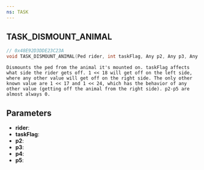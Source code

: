 ```yaml
---
ns: TASK
---
```

## TASK_DISMOUNT_ANIMAL

```c
// 0x48E92D3DDE23C23A
void TASK_DISMOUNT_ANIMAL(Ped rider, int taskFlag, Any p2, Any p3, Any p4, Any p5);
```

```
Dismounts the ped from the animal it's mounted on. taskFlag affects what side the rider gets off. 1 << 18 will get off on the left side, where any other value will get off on the right side. The only other known value are 1 << 17 and 1 << 24, which has the behavior of any other value (getting off the animal from the right side). p2-p5 are almost always 0.
```

## Parameters
* **rider**:
* **taskFlag**:
* **p2**:
* **p3**:
* **p4**:
* **p5**:
